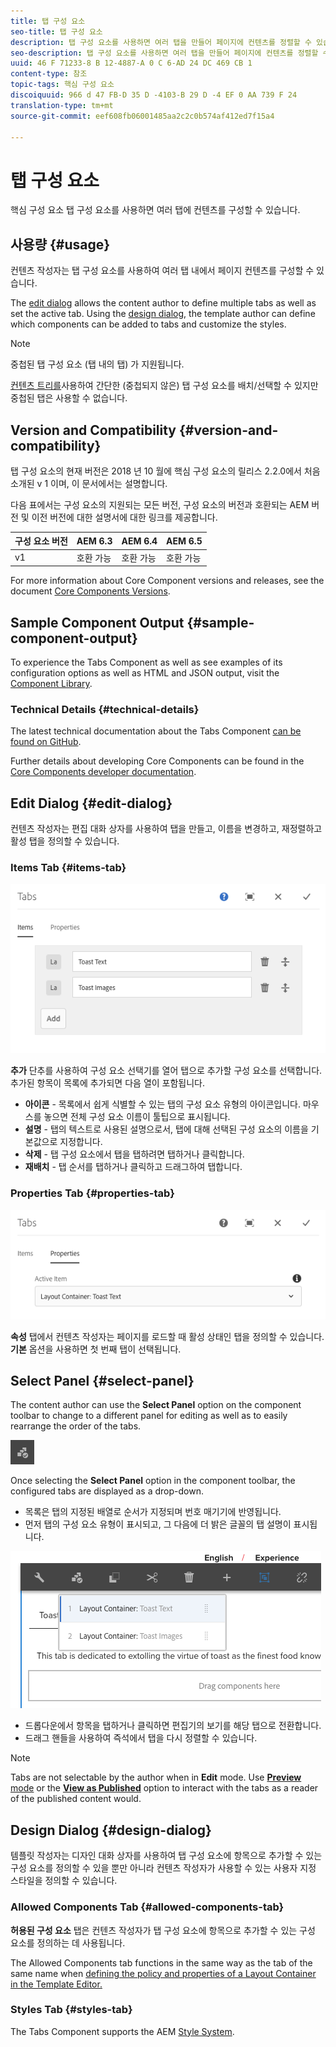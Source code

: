 ```yaml
---
title: 탭 구성 요소
seo-title: 탭 구성 요소
description: 탭 구성 요소를 사용하면 여러 탭을 만들어 페이지에 컨텐츠를 정렬할 수 있습니다.
seo-description: 탭 구성 요소를 사용하면 여러 탭을 만들어 페이지에 컨텐츠를 정렬할 수 있습니다.
uuid: 46 F 71233-8 B 12-4887-A 0 C 6-AD 24 DC 469 CB 1
content-type: 참조
topic-tags: 핵심 구성 요소
discoiquuid: 966 d 47 FB-D 35 D -4103-B 29 D -4 EF 0 AA 739 F 24
translation-type: tm+mt
source-git-commit: eef608fb06001485aa2c2c0b574af412ed7f15a4

---
```



# 탭 구성 요소

핵심 구성 요소 탭 구성 요소를 사용하면 여러 탭에 컨텐츠를 구성할 수 있습니다.

## 사용량 {#usage}

컨텐츠 작성자는 탭 구성 요소를 사용하여 여러 탭 내에서 페이지 컨텐츠를 구성할 수 있습니다.

The [edit dialog](#edit-dialog) allows the content author to define multiple tabs as well as set the active tab. Using the [design dialog](#design-dialog), the template author can define which components can be added to tabs and customize the styles.

>[!NOTE]
>
>중첩된 탭 구성 요소 (탭 내의 탭) 가 지원됩니다.
>
>[컨텐츠 트리를](https://helpx.adobe.com/experience-manager/6-5/sites/authoring/using/author-environment-tools.html)사용하여 간단한 (중첩되지 않은) 탭 구성 요소를 배치/선택할 수 있지만 중첩된 탭은 사용할 수 없습니다.

## Version and Compatibility {#version-and-compatibility}

탭 구성 요소의 현재 버전은 2018 년 10 월에 핵심 구성 요소의 릴리스 2.2.0에서 처음 소개된 v 1 이며, 이 문서에서는 설명합니다.

다음 표에서는 구성 요소의 지원되는 모든 버전, 구성 요소의 버전과 호환되는 AEM 버전 및 이전 버전에 대한 설명서에 대한 링크를 제공합니다.

| 구성 요소 버전 | AEM 6.3 | AEM 6.4 | AEM 6.5 |
|--- |--- |--- |--- |
| v1 | 호환 가능 | 호환 가능 | 호환 가능 |

For more information about Core Component versions and releases, see the document [Core Components Versions](versions.md).

## Sample Component Output {#sample-component-output}

To experience the Tabs Component as well as see examples of its configuration options as well as HTML and JSON output, visit the [Component Library](http://opensource.adobe.com/aem-core-wcm-components/library/tabs.html).

### Technical Details {#technical-details}

The latest technical documentation about the Tabs Component [can be found on GitHub](https://github.com/adobe/aem-core-wcm-components/blob/master/content/src/content/jcr_root/apps/core/wcm/components/tabs/v1/tabs).

Further details about developing Core Components can be found in the [Core Components developer documentation](developing.md).

## Edit Dialog {#edit-dialog}

컨텐츠 작성자는 편집 대화 상자를 사용하여 탭을 만들고, 이름을 변경하고, 재정렬하고 활성 탭을 정의할 수 있습니다.

### Items Tab {#items-tab}

![](assets/screenshot_2018-10-11at153557.png)

**추가** 단추를 사용하여 구성 요소 선택기를 열어 탭으로 추가할 구성 요소를 선택합니다. 추가된 항목이 목록에 추가되면 다음 열이 포함됩니다.

* **아이콘** - 목록에서 쉽게 식별할 수 있는 탭의 구성 요소 유형의 아이콘입니다. 마우스를 놓으면 전체 구성 요소 이름이 툴팁으로 표시됩니다.
* **설명** - 탭의 텍스트로 사용된 설명으로서, 탭에 대해 선택된 구성 요소의 이름을 기본값으로 지정합니다.
* **삭제** - 탭 구성 요소에서 탭을 탭하려면 탭하거나 클릭합니다.
* **재배치** - 탭 순서를 탭하거나 클릭하고 드래그하여 탭합니다.

### Properties Tab {#properties-tab}

![](assets/screenshot_2018-10-19at140646.png)

**속성** 탭에서 컨텐츠 작성자는 페이지를 로드할 때 활성 상태인 탭을 정의할 수 있습니다. **기본** 옵션을 사용하면 첫 번째 탭이 선택됩니다.

## Select Panel {#select-panel}

The content author can use the **Select Panel** option on the component toolbar to change to a different panel for editing as well as to easily rearrange the order of the tabs.

![](assets/screenshot_2018-10-11at165417.png)

Once selecting the **Select Panel** option in the component toolbar, the configured tabs are displayed as a drop-down.

* 목록은 탭의 지정된 배열로 순서가 지정되며 번호 매기기에 반영됩니다.
* 먼저 탭의 구성 요소 유형이 표시되고, 그 다음에 더 밝은 글꼴의 탭 설명이 표시됩니다.

![](assets/screenshot_2018-10-11at165154.png)

* 드롭다운에서 항목을 탭하거나 클릭하면 편집기의 보기를 해당 탭으로 전환합니다.
* 드래그 핸들을 사용하여 즉석에서 탭을 다시 정렬할 수 있습니다.

>[!NOTE]
>
>Tabs are not selectable by the author when in **Edit** mode. Use [**Preview** mode](https://helpx.adobe.com/experience-manager/6-5/sites/authoring/using/editing-content.html) or the **[View as Published](https://helpx.adobe.com/experience-manager/6-5/sites/authoring/using/editing-content.html)** option to interact with the tabs as a reader of the published content would.

## Design Dialog {#design-dialog}

템플릿 작성자는 디자인 대화 상자를 사용하여 탭 구성 요소에 항목으로 추가할 수 있는 구성 요소를 정의할 수 있을 뿐만 아니라 컨텐츠 작성자가 사용할 수 있는 사용자 지정 스타일을 정의할 수 있습니다.

### Allowed Components Tab {#allowed-components-tab}

**허용된 구성 요소** 탭은 컨텐츠 작성자가 탭 구성 요소에 항목으로 추가할 수 있는 구성 요소를 정의하는 데 사용됩니다.

The Allowed Components tab functions in the same way as the tab of the same name when [defining the policy and properties of a Layout Container in the Template Editor.](https://helpx.adobe.com/experience-manager/6-5/sites/authoring/using/templates.html)

### Styles Tab {#styles-tab}

The Tabs Component supports the AEM [Style System](authoring.md#component-styling).